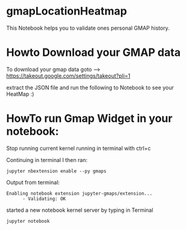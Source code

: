 # gmapLocationHeatmap

This Notebook helps you to validate ones personal GMAP history. 

# Howto Download your GMAP data

To download your gmap data goto --> https://takeout.google.com/settings/takeout?pli=1

extract the JSON file and run the following to Notebook to see your HeatMap :)

# HowTo run Gmap Widget in your notebook:

Stop running current kernel running in terminal with ctrl+c

Continuing in terminal I then ran:
```
jupyter nbextension enable --py gmaps
```
Output from terminal:
```
Enabling notebook extension jupyter-gmaps/extension...
      - Validating: OK
```
started a new notebook kernel server by typing in Terminal

```
jupyter notebook
```
